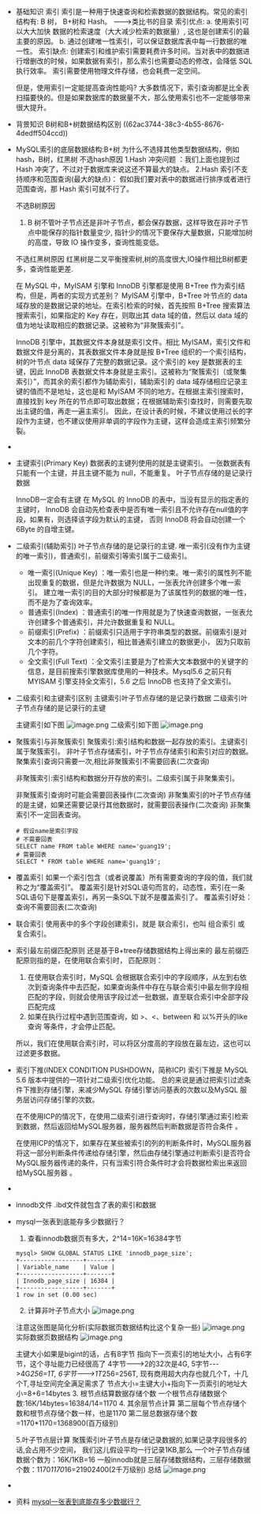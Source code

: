 - 基础知识
  索引
  索引是一种用于快速查询和检索数据的数据结构。常见的索引结构有: B 树， B+树和 Hash。
  --->类比书的目录
  索引优点:
  a. 使用索引可以大大加快 数据的检索速度（大大减少检索的数据量）, 这也是创建索引的最主要的原因。
  b. 通过创建唯一性索引，可以保证数据库表中每一行数据的唯一性。
  索引缺点:
  创建索引和维护索引需要耗费许多时间。当对表中的数据进行增删改的时候，如果数据有索引，那么索引也需要动态的修改，会降低 SQL 执行效率。
  索引需要使用物理文件存储，也会耗费一定空间。
  
  但是，使用索引一定能提高查询性能吗?
  大多数情况下，索引查询都是比全表扫描要快的。但是如果数据库的数据量不大，那么使用索引也不一定能够带来很大提升。
- 背景知识
  B树和B+树数据结构区别
  ((62ac3744-38c3-4b55-8676-4dedff504ccd))
- MySQL索引的底层数据结构:B+树
  为什么不选择其他类型数据结构，例如hash，B树，红黑树
  不选hash原因
  1.Hash 冲突问题 ：我们上面也提到过Hash 冲突了，不过对于数据库来说这还不算最大的缺点。
  2.Hash 索引不支持顺序和范围查询(最大的缺点)： 假如我们要对表中的数据进行排序或者进行范围查询，那 Hash 索引可就不行了。
  
  不选B树原因
  1. B 树不管叶子节点还是非叶子节点，都会保存数据，这样导致在非叶子节点中能保存的指针数量变少,
  指针少的情况下要保存大量数据，只能增加树的高度，导致 IO 操作变多，查询性能变低。
  
  不选红黑树原因
  红黑树是二叉平衡搜索树,树的高度很大,IO操作相比B树都更多，查询性能更差.
  
  
  在 MySQL 中，MyISAM 引擎和 InnoDB 引擎都是使用 B+Tree 作为索引结构，但是，两者的实现方式差别？
  MyISAM 引擎中，B+Tree 叶节点的 data 域存放的是数据记录的地址。在索引检索的时候，首先按照 B+Tree 搜索算法搜索索引，如果指定的 Key 存在，则取出其 data 域的值，然后以 data 域的值为地址读取相应的数据记录。这被称为“非聚簇索引”。
  
  InnoDB 引擎中，其数据文件本身就是索引文件。相比 MyISAM，索引文件和数据文件是分离的，其表数据文件本身就是按 B+Tree 组织的一个索引结构，树的叶节点 data 域保存了完整的数据记录。这个索引的 key 是数据表的主键，因此 InnoDB 表数据文件本身就是主索引。这被称为“聚簇索引（或聚集索引）”，而其余的索引都作为辅助索引，辅助索引的 data 域存储相应记录主键的值而不是地址，这也是和 MyISAM 不同的地方。在根据主索引搜索时，直接找到 key 所在的节点即可取出数据；在根据辅助索引查找时，则需要先取出主键的值，再走一遍主索引。 因此，在设计表的时候，不建议使用过长的字段作为主键，也不建议使用非单调的字段作为主键，这样会造成主索引频繁分裂。
-
- 主键索引(Primary Key)
  数据表的主键列使用的就是主键索引。
  一张数据表有只能有一个主键，并且主键不能为 null，不能重复。
  叶子节点存储的是记录行数据
  
  InnoDB一定会有主键
  在 MySQL 的 InnoDB 的表中，当没有显示的指定表的主键时，
  InnoDB 会自动先检查表中是否有唯一索引且不允许存在null值的字段，如果有，则选择该字段为默认的主键，
  否则 InnoDB 将会自动创建一个 6Byte 的自增主键。
- 二级索引(辅助索引)
  叶子节点存储的是记录行的主键.
  唯一索引(没有作为主键的唯一索引)，普通索引，前缀索引等索引属于二级索引。
	- 唯一索引(Unique Key) ：唯一索引也是一种约束。唯一索引的属性列不能出现重复的数据，但是允许数据为 NULL，一张表允许创建多个唯一索引。 
	  建立唯一索引的目的大部分时候都是为了该属性列的数据的唯一性，而不是为了查询效率。
	- 普通索引(Index) ：普通索引的唯一作用就是为了快速查询数据，一张表允许创建多个普通索引，并允许数据重复和 NULL。
	- 前缀索引(Prefix) ：前缀索引只适用于字符串类型的数据。前缀索引是对文本的前几个字符创建索引，相比普通索引建立的数据更小， 因为只取前几个字符。
	- 全文索引(Full Text) ：全文索引主要是为了检索大文本数据中的关键字的信息，是目前搜索引擎数据库使用的一种技术。Mysql5.6 之前只有 MYISAM 引擎支持全文索引，5.6 之后 InnoDB 也支持了全文索引。
- 二级索引和主键索引区别
  主键索引叶子节点存储的是记录行数据
  二级索引叶子节点存储的是记录行的主键
  
  主键索引如下图
  ![image.png](../assets/image_1655472378352_0.png)
  二级索引如下图
  ![image.png](../assets/image_1655472407792_0.png)
- 聚簇索引与非聚簇索引
  聚簇索引:索引结构和数据一起存放的索引。主键索引属于聚簇索引。
  非叶子节点存储索引，叶子节点存储索引和索引对应的数据。
  聚集索引查询只需要一次,相比非聚簇索引不需要回表(二次查询)
  
  
  非聚簇索引:索引结构和数据分开存放的索引。二级索引属于非聚集索引。
  
  非聚簇索引查询时可能会需要回表操作(二次查询)
  非聚集索引的叶子节点存储的是主键，如果还需要记录行其他数据时，就需要回表操作(二次查询)
  非聚集索引不一定回表查询。
  ```
  # 假设name是索引字段
  # 不需要回表
  SELECT name FROM table WHERE name='guang19';
  # 需要回表
  SELECT * FROM table WHERE name='guang19';
  ```
- 覆盖索引
  如果一个索引包含（或者说覆盖）所有需要查询的字段的值，我们就称之为“覆盖索引”。
  覆盖索引是针对SQL语句而言的，动态性，索引在一条SQL语句下是覆盖索引，再另一条SQL下就不是覆盖索引了。
  覆盖索引好处：查询不需要回表(二次查询)
- 联合索引
  使用表中的多个字段创建索引，就是 联合索引，也叫 组合索引 或 复合索引。
- 索引最左前缀匹配原则
  还是基于B+tree存储数据结构上得出来的
  最左前缀匹配原则指的是，在使用联合索引时，
  匹配原则：
  1. 在使用联合索引时，MySQL 会根据联合索引中的字段顺序，从左到右依次到查询条件中去匹配，如果查询条件中存在与联合索引中最左侧字段相匹配的字段，则就会使用该字段过滤一批数据，直至联合索引中全部字段匹配完成
  2. 如果在执行过程中遇到范围查询，如 >、<、between 和 以%开头的like查询 等条件，才会停止匹配。
  
  所以，我们在使用联合索引时，可以将区分度高的字段放在最左边，这也可以过滤更多数据。
- 索引下推(INDEX CONDITION PUSHDOWN，简称ICP)
  索引下推是 MySQL 5.6 版本中提供的一项针对二级索引优化功能。
  总的来说是通过把索引过滤条件下推到存储引擎，来减少MySQL 存储引擎访问基表的次数以及MySQL 服务层访问存储引擎的次数。
  
  在不使用ICP的情况下，在使用二级索引进行查询时，存储引擎通过索引检索到数据，然后返回给MySQL服务器，服务器然后判断数据是否符合条件 。
  
  在使用ICP的情况下，如果存在某些被索引的列的判断条件时，MySQL服务器将这一部分判断条件传递给存储引擎，然后由存储引擎通过判断索引是否符合MySQL服务器传递的条件，只有当索引符合条件时才会将数据检索出来返回给MySQL服务器 。
-
- innodb文件
  .ibd文件就包含了表的索引和数据
- mysql一张表到底能存多少数据行？
  1. 查看innodb数据页有多大，2^14=16K=16384字节
  ```
  mysql> SHOW GLOBAL STATUS LIKE 'innodb_page_size';
  +------------------+-------+
  | Variable_name    | Value |
  +------------------+-------+
  | Innodb_page_size | 16384 |
  +------------------+-------+
  1 row in set (0.00 sec)
  ```
  2. 计算非叶子节点大小
  ![image.png](../assets/image_1655467470670_0.png)
  
  注意这张图是简化分析(实际数据页数据结构比这个复杂一些)
  ![image.png](../assets/image_1655467551735_0.png) 
  实际数据页数据结构
  ![image.png](../assets/image_1655469543222_0.png) 
  
  主键大小如果是bigint的话，占有8字节
  指向下一页索引的地址大小，占有6字节，这个寻址能力已经很高了
  4字节--->2的32次是4G,
  5字节--->4G*256=1T,
  6字节--->1T*256=256T,
  现有商用超大内存也就几个T，十几个T,寻址空间完全满足需求了
  节点大小=主键大小+指向下一页索引的地址大小=8+6=14bytes
  3. 根节点结算数据存储个数
  一个根节点存储数据个数:16K/14bytes=16384/14=1170
  4. 其余层节点计算
  第二层每个节点存储个数和根节点存储个数一样，也是1170
  第二层总数据存储个数=1170*1170=1368900(百万级别)
  
  5.叶子节点层计算
  聚簇索引叶子节点是存储记录数据的,如果记录字段很多的话,会占用不少空间，
  我们这儿假设平均一行记录1KB,那么
  一个叶子节点存储数据个数为：16K/1KB=16
  一般innodb就是三层存储数据结构，三层存储数据个数：1170*1170*16=21902400(2千万级别)
  总结
  ![image.png](../assets/image_1655469113290_0.png)
-
- 资料
  [mysql一张表到底能存多少数据行？](https://segmentfault.com/a/1190000039239998)